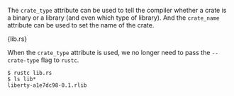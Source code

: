 The `crate_type` attribute can be used to tell the compiler whether a crate is
a binary or a library (and even which type of library). And the `crate_name`
attribute can be used to set the name of the crate.

{lib.rs}

When the `crate_type` attribute is used, we no longer need to pass the
`--crate-type` flag to `rustc`.

```
$ rustc lib.rs
$ ls lib*
liberty-a1e7dc98-0.1.rlib
```
